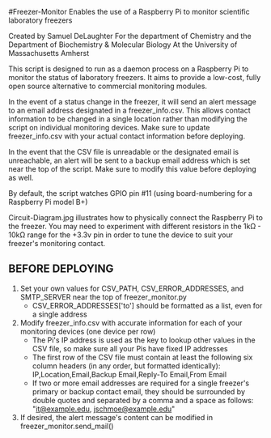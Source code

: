 #Freezer-Monitor
Enables the use of a Raspberry Pi to monitor scientific laboratory freezers

Created by Samuel DeLaughter
For the department of Chemistry and the Department of Biochemistry & Molecular Biology
At the University of Massachusetts Amherst


This script is designed to run as a daemon process on a Raspberry Pi to monitor the status of laboratory freezers.
It aims to provide a low-cost, fully open source alternative to commercial monitoring modules.

In the event of a status change in the freezer, it will send an alert message to an email address designated in a freezer_info.csv.  This allows contact information to be changed in a single location rather than modifying the script on individual monitoring devices.  Make sure to update freezer_info.csv with your actual contact information before deploying.

In the event that the CSV file is unreadable or the designated email is unreachable, an alert will be sent to a backup email address which is set near the top of the script.  Make sure to modify this value before deploying as well.

By default, the script watches GPIO pin #11 (using board-numbering for a Raspberry Pi model B+)

Circuit-Diagram.jpg illustrates how to physically connect the Raspberry Pi to the freezer.  You may need to experiment with different resistors in the 1kΩ - 10kΩ range for the +3.3v pin in order to tune the device to suit your freezer's monitoring contact.


BEFORE DEPLOYING
----------------
1. Set your own values for CSV_PATH, CSV_ERROR_ADDRESSES, and SMTP_SERVER near the top of freezer_monitor.py
    - CSV_ERROR_ADDRESSES['to'] should be formatted as a list, even for a single address
2. Modify freezer_info.csv with accurate information for each of your monitoring devices (one device per row)
    - The Pi's IP address is used as the key to lookup other values in the CSV file, so make sure all your Pis have fixed IP addresses
    - The first row of the CSV file must contain at least the following six column headers (in any order, but formatted identically):
        IP,Location,Email,Backup Email,Reply-To Email,From Email
    - If two or more email addresses are required for a single freezer's primary or backup contact email, they should be surrounded by double quotes and separated by a comma and a space as follows:
        "it@example.edu, jschmoe@example.edu"
3. If desired, the alert message's content can be modified in freezer_monitor.send_mail()
